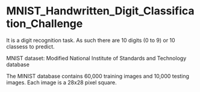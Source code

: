 # MNIST_Handwritten_Digit_Classification_Challenge
It is a digit recognition task. As such there are 10 digits (0 to 9) or 10 classess to predict. 

MNIST dataset:  Modified National Institute of Standards and Technology database

The MINIST database contains 60,000 training images and 10,000 testing images. Each image is a 28x28 pixel square. 

